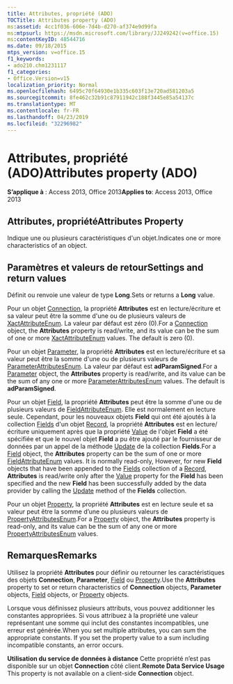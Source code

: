 ```yaml
---
title: Attributes, propriété (ADO)
TOCTitle: Attributes property (ADO)
ms:assetid: 4cc1f036-606e-7d4b-d270-af374e9d99fa
ms:mtpsurl: https://msdn.microsoft.com/library/JJ249242(v=office.15)
ms:contentKeyID: 48544716
ms.date: 09/18/2015
mtps_version: v=office.15
f1_keywords:
- ado210.chm1231117
f1_categories:
- Office.Version=v15
localization_priority: Normal
ms.openlocfilehash: 6495c70f64930e1b335c603f13e720ad581203a5
ms.sourcegitcommit: 8fe462c32b91c87911942c188f3445e85a54137c
ms.translationtype: MT
ms.contentlocale: fr-FR
ms.lasthandoff: 04/23/2019
ms.locfileid: "32296982"
---
```

# <a name="attributes-property-ado"></a><span data-ttu-id="c5397-102">Attributes, propriété (ADO)</span><span class="sxs-lookup"><span data-stu-id="c5397-102">Attributes property (ADO)</span></span>


<span data-ttu-id="c5397-103">**S’applique à** : Access 2013, Office 2013</span><span class="sxs-lookup"><span data-stu-id="c5397-103">**Applies to**: Access 2013, Office 2013</span></span>


## <a name="attributes-property"></a><span data-ttu-id="c5397-104">Attributes, propriété</span><span class="sxs-lookup"><span data-stu-id="c5397-104">Attributes Property</span></span>

<span data-ttu-id="c5397-105">Indique une ou plusieurs caractéristiques d'un objet.</span><span class="sxs-lookup"><span data-stu-id="c5397-105">Indicates one or more characteristics of an object.</span></span>

## <a name="settings-and-return-values"></a><span data-ttu-id="c5397-106">Paramètres et valeurs de retour</span><span class="sxs-lookup"><span data-stu-id="c5397-106">Settings and return values</span></span>

<span data-ttu-id="c5397-107">Définit ou renvoie une valeur de type **Long**.</span><span class="sxs-lookup"><span data-stu-id="c5397-107">Sets or returns a **Long** value.</span></span>

<span data-ttu-id="c5397-p101">Pour un objet [Connection](connection-object-ado.md), la propriété **Attributes** est en lecture/écriture et sa valeur peut être la somme d'une ou de plusieurs valeurs de [XactAttributeEnum](xactattributeenum.md). La valeur par défaut est zéro (0).</span><span class="sxs-lookup"><span data-stu-id="c5397-p101">For a [Connection](connection-object-ado.md) object, the **Attributes** property is read/write, and its value can be the sum of one or more [XactAttributeEnum](xactattributeenum.md) values. The default is zero (0).</span></span>

<span data-ttu-id="c5397-p102">Pour un objet [Parameter](parameter-object-ado.md), la propriété **Attributes** est en lecture/écriture et sa valeur peut être la somme d'une ou de plusieurs valeurs de [ParameterAttributesEnum](parameterattributesenum.md). La valeur par défaut est **adParamSigned**.</span><span class="sxs-lookup"><span data-stu-id="c5397-p102">For a [Parameter](parameter-object-ado.md) object, the **Attributes** property is read/write, and its value can be the sum of any one or more [ParameterAttributesEnum](parameterattributesenum.md) values. The default is **adParamSigned**.</span></span>

<span data-ttu-id="c5397-p103">Pour un objet [Field](field-object-ado.md), la propriété **Attributes** peut être la somme d'une ou de plusieurs valeurs de [FieldAttributeEnum](fieldattributeenum.md). Elle est normalement en lecture seule. Cependant, pour les nouveaux objets **Field** qui ont été ajoutés à la collection [Fields](fields-collection-ado.md) d'un objet [Record](record-object-ado.md), la propriété **Attributes** est en lecture/écriture uniquement après que la propriété [Value](value-property-ado.md) de l'objet **Field** a été spécifiée et que le nouvel objet **Field** a pu être ajouté par le fournisseur de données par un appel de la méthode [Update](update-method-ado.md) de la collection **Fields**.</span><span class="sxs-lookup"><span data-stu-id="c5397-p103">For a [Field](field-object-ado.md) object, the **Attributes** property can be the sum of one or more [FieldAttributeEnum](fieldattributeenum.md) values. It is normally read-only, However, for new **Field** objects that have been appended to the [Fields](fields-collection-ado.md) collection of a [Record](record-object-ado.md), **Attributes** is read/write only after the [Value](value-property-ado.md) property for the **Field** has been specified and the new **Field** has been successfully added by the data provider by calling the [Update](update-method-ado.md) method of the **Fields** collection.</span></span>

<span data-ttu-id="c5397-114">Pour un objet [Property](property-object-ado.md), la propriété **Attributes** est en lecture seule et sa valeur peut être la somme d’une ou plusieurs valeurs de [PropertyAttributesEnum](propertyattributesenum.md).</span><span class="sxs-lookup"><span data-stu-id="c5397-114">For a [Property](property-object-ado.md) object, the **Attributes** property is read-only, and its value can be the sum of any one or more [PropertyAttributesEnum](propertyattributesenum.md) values.</span></span>

## <a name="remarks"></a><span data-ttu-id="c5397-115">Remarques</span><span class="sxs-lookup"><span data-stu-id="c5397-115">Remarks</span></span>

<span data-ttu-id="c5397-116">Utilisez la propriété **Attributes** pour définir ou retourner les caractéristiques des objets **Connection**, **Parameter**, [Field](field-object-ado.md) ou [Property](property-object-ado.md).</span><span class="sxs-lookup"><span data-stu-id="c5397-116">Use the **Attributes** property to set or return characteristics of **Connection** objects, **Parameter** objects, [Field](field-object-ado.md) objects, or [Property](property-object-ado.md) objects.</span></span>

<span data-ttu-id="c5397-p104">Lorsque vous définissez plusieurs attributs, vous pouvez additionner les constantes appropriées. Si vous attribuez à la propriété une valeur représentant une somme qui inclut des constantes incompatibles, une erreur est générée.</span><span class="sxs-lookup"><span data-stu-id="c5397-p104">When you set multiple attributes, you can sum the appropriate constants. If you set the property value to a sum including incompatible constants, an error occurs.</span></span>

<span data-ttu-id="c5397-119">**Utilisation du service de données à distance** Cette propriété n’est pas disponible sur un objet **Connection** côté client.</span><span class="sxs-lookup"><span data-stu-id="c5397-119">**Remote Data Service Usage** This property is not available on a client-side **Connection** object.</span></span>

